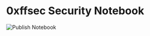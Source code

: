 # 0xffsec Security Notebook

![Publish Notebook](https://github.com/0xffsec/notebook/workflows/Publish%20Notebook/badge.svg)
